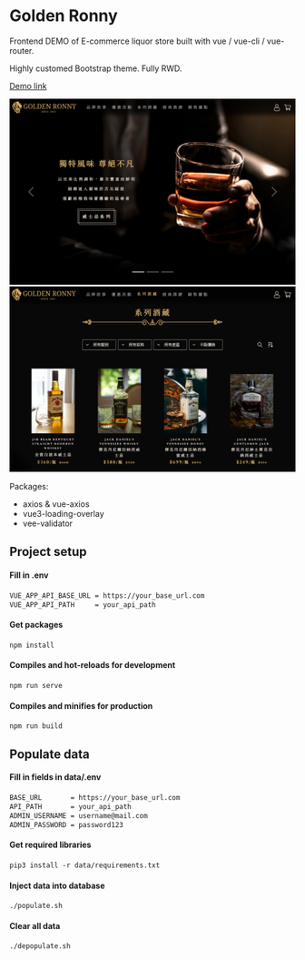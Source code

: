 # Golden Ronny

Frontend DEMO of E-commerce liquor store built with vue / vue-cli / vue-router.

Highly customed Bootstrap theme. Fully RWD.

[Demo link](https://zasper32171.github.io/golden_ronny/)

<img src="https://github.com/zasper32171/Vue_E-commerce_demo/blob/master/screenshots/screenshot-0.jpg" alt="Home Page" width="640"/>
<img src="https://github.com/zasper32171/Vue_E-commerce_demo/blob/master/screenshots/screenshot-1.jpg" alt="Products" width="640"/>


Packages:

- axios & vue-axios
- vue3-loading-overlay
- vee-validator

## Project setup
#### Fill in .env
```
VUE_APP_API_BASE_URL = https://your_base_url.com
VUE_APP_API_PATH     = your_api_path
```

#### Get packages
```
npm install
```

#### Compiles and hot-reloads for development
```
npm run serve
```

#### Compiles and minifies for production
```
npm run build
```

## Populate data

#### Fill in fields in data/.env
```
BASE_URL       = https://your_base_url.com
API_PATH       = your_api_path
ADMIN_USERNAME = username@mail.com
ADMIN_PASSWORD = password123
```

#### Get required libraries
```
pip3 install -r data/requirements.txt
```

#### Inject data into database
```
./populate.sh
```

#### Clear all data
```
./depopulate.sh
```
